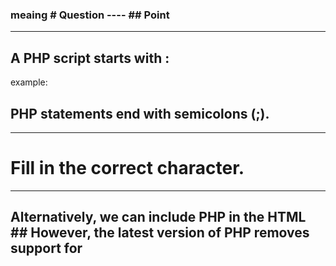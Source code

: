 ### meaing # Question ---- ## Point

---------------------------------------------------------

## A PHP script starts with <?php and ends with ?>:
example:
<html>
    <head>
        <title>My First PHP Page</title>
    </head>
    <body>
    <?php   
        echo "Hello World!";
    ?>
    </body>
</html>

## PHP statements end with semicolons (;).

---------------------------------------------------------
# Fill in the correct character.
<? php
  echo 'Hello';
?>

---------------------------------------------------------
## Alternatively, we can include PHP in the HTML <script> tag.
<html>
  <head>
    <title>My First PHP Page</title>
  </head>
  <body>
  <script language="php">
    echo "Hello World!";
  </script>
  </body>
</html>
## However, the latest version of PHP removes support for <script language="php"> tags. As such, we recommend using <?php ?> exclusively.
----------------------------------------------------------
# Which of the following is correct when using PHP with the script tag?
- <script language="php">
-----------------------------------------------------------
## You can also use the shorthand PHP tags, <? ?>, as long as they're supported by the server.
## However, <?php ?>, as the official standard, is the recommended way of defining PHP scripts.
-----------------------------------------------------------
# Which is the most widely recommended way to use PHP tags?
- <?php
-----------------------------------------------------------



